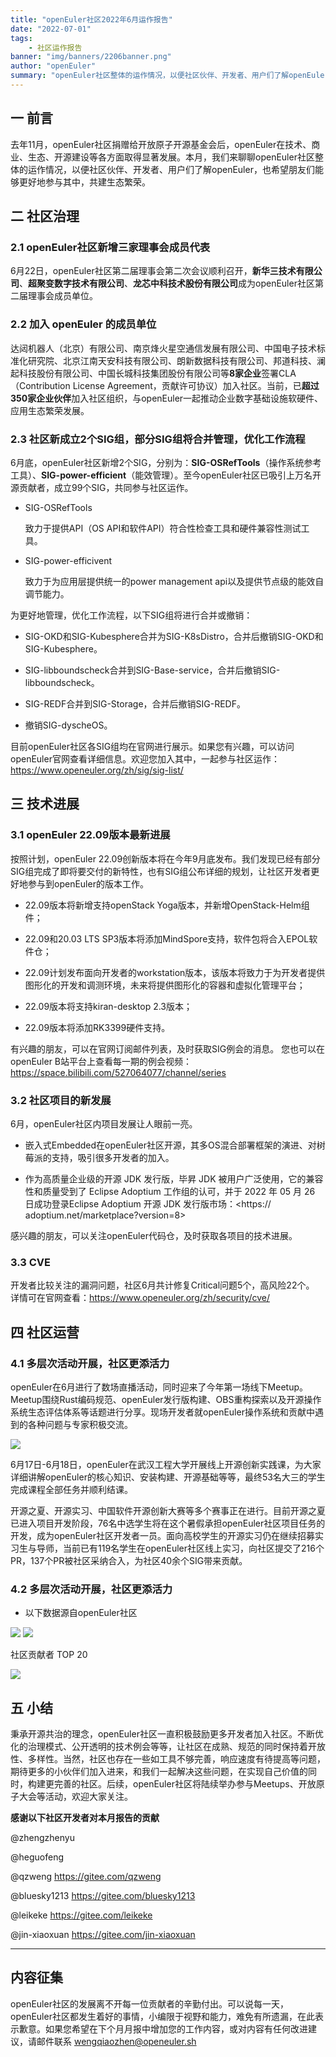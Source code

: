 ```yaml
---
title: "openEuler社区2022年6月运作报告"
date: "2022-07-01"
tags:
    - 社区运作报告
banner: "img/banners/2206banner.png"
author: "openEuler"
summary: "openEuler社区整体的运作情况，以便社区伙伴、开发者、用户们了解openEuler，也希望朋友们能够更好地参与其中，共建生态繁荣。"
---
```


<ClientOnly>
  <news-newsHeader />
</ClientOnly>

<div class="markdown">

## 一 前言

去年11月，openEuler社区捐赠给开放原子开源基金会后，openEuler在技术、商业、生态、开源建设等各方面取得显著发展。本月，我们来聊聊openEuler社区整体的运作情况，以便社区伙伴、开发者、用户们了解openEuler，也希望朋友们能够更好地参与其中，共建生态繁荣。

## 二 社区治理

### 2.1 openEuler社区新增三家理事会成员代表

6月22日，openEuler社区第二届理事会第二次会议顺利召开，**新华三技术有限公司**、**超聚变数字技术有限公司**、**龙芯中科技术股份有限公司**成为openEuler社区第二届理事会成员单位。

### 2.2 加入 openEuler 的成员单位

达闼机器人（北京）有限公司、南京烽火星空通信发展有限公司、中国电子技术标准化研究院、北京江南天安科技有限公司、朗新数据科技有限公司、邦道科技、澜起科技股份有限公司、中国长城科技集团股份有限公司等**8家企业**签署CLA（Contribution License Agreement，贡献许可协议）加入社区。当前，已**超过350家企业伙伴**加入社区组织，与openEuler一起推动企业数字基础设施软硬件、应用生态繁荣发展。

### 2.3 社区新成立2个SIG组，部分SIG组将合并管理，优化工作流程

6月底，openEuler社区新增2个SIG，分别为：**SIG-OSRefTools**（操作系统参考工具）、**SIG-power-efficient**（能效管理）。至今openEuler社区已吸引上万名开源贡献者，成立99个SIG，共同参与社区运作。

  - SIG-OSRefTools 

      致力于提供API（OS API和软件API）符合性检查工具和硬件兼容性测试工具。

  - SIG-power-efficivent

      致力于为应用层提供统一的power management api以及提供节点级的能效自调节能力。

为更好地管理，优化工作流程，以下SIG组将进行合并或撤销：

  - SIG-OKD和SIG-Kubesphere合并为SIG-K8sDistro，合并后撤销SIG-OKD和SIG-Kubesphere。

  - SIG-libboundscheck合并到SIG-Base-service，合并后撤销SIG-libboundscheck。

  - SIG-REDF合并到SIG-Storage，合并后撤销SIG-REDF。

  - 撤销SIG-dyscheOS。

目前openEuler社区各SIG组均在官网进行展示。如果您有兴趣，可以访问openEuler官网查看详细信息。欢迎您加入其中，一起参与社区运作：<https://www.openeuler.org/zh/sig/sig-list/>

## 三 技术进展

### 3.1 openEuler 22.09版本最新进展

按照计划，openEuler 22.09创新版本将在今年9月底发布。我们发现已经有部分SIG组完成了即将要交付的新特性，也有SIG组公布详细的规划，让社区开发者更好地参与到openEuler的版本工作。

  - 22.09版本将新增支持openStack Yoga版本，并新增OpenStack-Helm组件；

  - 22.09和20.03 LTS SP3版本将添加MindSpore支持，软件包将合入EPOL软件仓；

  - 22.09计划发布面向开发者的workstation版本，该版本将致力于为开发者提供图形化的开发和调测环境，未来将提供图形化的容器和虚拟化管理平台；

  - 22.09版本将支持kiran-desktop 2.3版本；

  - 22.09版本将添加RK3399硬件支持。

有兴趣的朋友，可以在官网订阅邮件列表，及时获取SIG例会的消息。
您也可以在openEuler B站平台上查看每一期的例会视频：<https://space.bilibili.com/527064077/channel/series>

### 3.2 社区项目的新发展

6月，openEuler社区内项目发展让人眼前一亮。

  - 嵌入式Embedded在openEuler社区开源，其多OS混合部署框架的演进、对树莓派的支持，吸引很多开发者的加入。

  - 作为高质量企业级的开源 JDK 发行版，毕昇 JDK 被用户广泛使用，它的兼容性和质量受到了 Eclipse Adoptium 工作组的认可，并于 2022 年 05 月 26 日成功登录Eclipse Adoptium 开源 JDK 发行版市场：<https:// adoptium.net/marketplace?version=8>

感兴趣的朋友，可以关注openEuler代码仓，及时获取各项目的技术进展。

### 3.3 CVE

开发者比较关注的漏洞问题，社区6月共计修复Critical问题5个，高风险22个。
详情可在官网查看：<https://www.openeuler.org/zh/security/cve/>

## 四 社区运营

### 4.1 多层次活动开展，社区更添活力

openEuler在6月进行了数场直播活动，同时迎来了今年第一场线下Meetup。Meetup围绕Rust编码规范、openEuler发行版构建、OBS重构探索以及开源操作系统生态评估体系等话题进行分享。现场开发者就openEuler操作系统和贡献中遇到的各种问题与专家积极交流。

<img src="/img/news/20220707/2206-01.png">

6月17日-6月18日，openEuler在武汉工程大学开展线上开源创新实践课，为大家详细讲解openEuler的核心知识、安装构建、开源基础等等，最终53名大三的学生完成课程全部任务并顺利结课。

开源之夏、开源实习、中国软件开源创新大赛等多个赛事正在进行。目前开源之夏已进入项目开发阶段，76名中选学生将在这个暑假承担openEuler社区项目任务的开发，成为openEuler社区开发者一员。面向高校学生的开源实习仍在继续招募实习生与导师，当前已有119名学生在openEuler社区线上实习，向社区提交了216个PR，137个PR被社区采纳合入，为社区40余个SIG带来贡献。

### 4.2 多层次活动开展，社区更添活力

- 以下数据源自openEuler社区

<img src="/img/news/20220707/2206-02.png">

<img src="/img/news/20220707/2206-03.png">

社区贡献者 TOP 20

<img src="/img/news/20220707/2206-04.png">

## 五 小结

秉承开源共治的理念，openEuler社区一直积极鼓励更多开发者加入社区。不断优化的治理模式、公开透明的技术例会等等，让社区在成熟、规范的同时保持着开放性、多样性。当然，社区也存在一些如工具不够完善，响应速度有待提高等问题，期待更多的小伙伴们加入进来，和我们一起解决这些问题，在实现自己价值的同时，构建更完善的社区。后续，openEuler社区将陆续举办参与Meetups、开放原子大会等活动，欢迎大家关注。

**感谢以下社区开发者对本月报告的贡献**

@zhengzhenyu

@heguofeng

@qzweng  <https://gitee.com/qzweng>

@bluesky1213  <https://gitee.com/bluesky1213>

@leikeke  <https://gitee.com/leikeke>

@jin-xiaoxuan  <https://gitee.com/jin-xiaoxuan>

---

## 内容征集

openEuler社区的发展离不开每⼀位贡献者的辛勤付出。可以说每一天，openEuler社区都发生着好的事情，小编限于视野和能力，难免有所遗漏，在此表示歉意。如果您希望在下个月月报中增加您的工作内容，或对内容有任何改进建议，请邮件联系 wengqiaozhen@openeuler.sh

</div>
